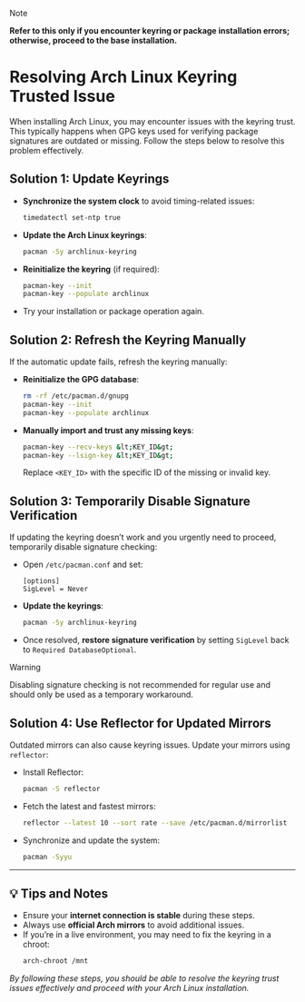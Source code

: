 > [!NOTE]
> **Refer to this only if you encounter keyring or package installation errors; otherwise, proceed to the base installation.**

# Resolving Arch Linux Keyring Trusted Issue

When installing Arch Linux, you may encounter issues with the keyring trust. This typically happens when GPG keys used for verifying package signatures are outdated or missing. Follow the steps below to resolve this problem effectively.

## **Solution 1: Update Keyrings**
- **Synchronize the system clock** to avoid timing-related issues:
   ```sh
   timedatectl set-ntp true
   ```

- **Update the Arch Linux keyrings**:
   ```sh
   pacman -Sy archlinux-keyring
   ```

- **Reinitialize the keyring** (if required):
   ```sh
   pacman-key --init
   pacman-key --populate archlinux
   ```

- Try your installation or package operation again.

## **Solution 2: Refresh the Keyring Manually**
If the automatic update fails, refresh the keyring manually:

- **Reinitialize the GPG database**:
   ```sh
   rm -rf /etc/pacman.d/gnupg
   pacman-key --init
   pacman-key --populate archlinux
   ```

- **Manually import and trust any missing keys**:
   ```sh
   pacman-key --recv-keys &lt;KEY_ID&gt;
   pacman-key --lsign-key &lt;KEY_ID&gt;
   ```

   Replace `<KEY_ID>` with the specific ID of the missing or invalid key.

## **Solution 3: Temporarily Disable Signature Verification**
If updating the keyring doesn’t work and you urgently need to proceed, temporarily disable signature checking:

- Open `/etc/pacman.conf` and set:
   ```text
   [options]
   SigLevel = Never
   ```

- **Update the keyrings**:
   ```sh
   pacman -Sy archlinux-keyring
   ```

- Once resolved, **restore signature verification** by setting `SigLevel` back to `Required DatabaseOptional`.

> [!WARNING]
> Disabling signature checking is not recommended for regular use and should only be used as a temporary workaround.

## **Solution 4: Use Reflector for Updated Mirrors**
Outdated mirrors can also cause keyring issues. Update your mirrors using `reflector`:

- Install Reflector:
   ```sh
   pacman -S reflector
   ```
- Fetch the latest and fastest mirrors:
   ```sh 
   reflector --latest 10 --sort rate --save /etc/pacman.d/mirrorlist
   ```

- Synchronize and update the system:
   ```sh
   pacman -Syyu
   ```

---

## 💡 **Tips and Notes**
- Ensure your **internet connection is stable** during these steps.
- Always use **official Arch mirrors** to avoid additional issues.
- If you’re in a live environment, you may need to fix the keyring in a chroot:
   ```sh
   arch-chroot /mnt
   ```

*By following these steps, you should be able to resolve the keyring trust issues effectively and proceed with your Arch Linux installation.*

